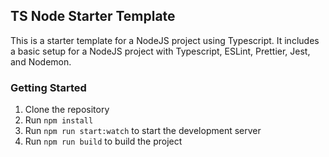 ## TS Node Starter Template

This is a starter template for a NodeJS project using Typescript. It includes a basic setup for a NodeJS project with Typescript, ESLint, Prettier, Jest, and Nodemon.

### Getting Started

1. Clone the repository
2. Run `npm install`
3. Run `npm run start:watch` to start the development server
4. Run `npm run build` to build the project


